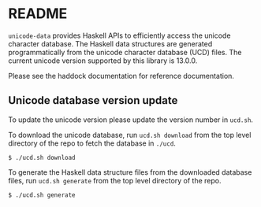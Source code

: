 # README

`unicode-data` provides Haskell APIs to efficiently access the
unicode character database. The Haskell data structures are generated
programmatically from the unicode character database (UCD) files.  The
current unicode version supported by this library is 13.0.0.

Please see the haddock documentation for reference documentation.

## Unicode database version update

To update the unicode version please update the version number in
`ucd.sh`.

To download the unicode database, run `ucd.sh download` from the top
level directory of the repo to fetch the database in `./ucd`.

```
$ ./ucd.sh download
```

To generate the Haskell data structure files from the downloaded database
files, run `ucd.sh generate` from the top level directory of the repo.

```
$ ./ucd.sh generate
```

